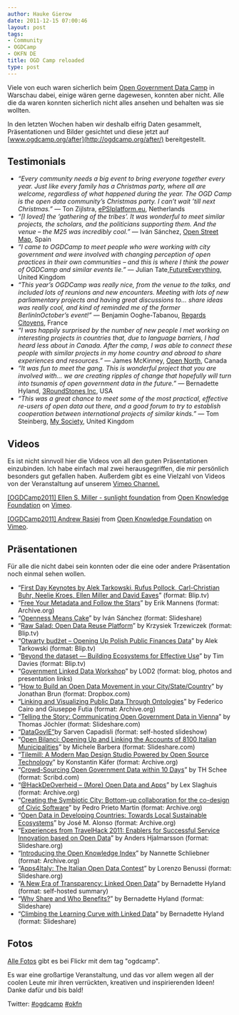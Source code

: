 ```yaml
---
author: Hauke Gierow
date: 2011-12-15 07:00:46
layout: post
tags:
- Community
- OGDCamp
- OKFN DE
title: OGD Camp reloaded
type: post
---
```


Viele von euch waren sicherlich beim [Open Government Data Camp](http://ogdcamp.org) in Warschau dabei, einige wären gerne dagewesen, konnten aber nicht. Alle die da waren konnten sicherlich nicht alles ansehen und behalten was sie wollten.

In den letzten Wochen haben wir deshalb eifrig Daten gesammelt, Präsentationen und Bilder gesichtet und diese jetzt auf [www.ogdcamp.org/after](http://ogdcamp.org/after/) bereitgestellt. 

## Testimonials

  * _“Every community needs a big event to bring everyone together every year. Just like every family has a Christmas party, where all are welcome, regardless of what happened during the year. The OGD Camp is the open data community’s Christmas party. I can’t wait ’till next Christmas.”_ — Ton Zijlstra, [ePSIplatform.eu](http://epsiplatform.eu/), Netherlands
  * _“[I loved] the ‘gathering of the tribes’. It was wonderful to meet similar projects, the scholars, and the politicians supporting them. And the venue – the M25 was incredibly cool.”_ — Iván Sánchez, [Open Street Map](http://openstreetmap.org/), Spain
  * _“I came to OGDCamp to meet people who were working with city government and were involved with changing perception of open practices in their own communities – and this is where I think the power of OGDCamp and similar events lie.”_ — Julian Tate,[FutureEverything](http://futureeverything.org/), United Kingdom
  * _“This year’s OGDCamp was really nice, from the venue to the talks, and included lots of reunions and new encounters. Meeting with lots of new parliamentary projects and having great discussions to… share ideas was really cool, and kind of reminded me of the former BerlinInOctober’s event!”_ — Benjamin Ooghe-Tabanou, [Regards Citoyens](http://regardscitoyens.org/), France
  * _“I was happily surprised by the number of new people I met working on interesting projects in countries that, due to language barriers, I had heard less about in Canada. After the camp, I was able to connect these people with similar projects in my home country and abroad to share experiences and resources.”_ — James McKinney, [Open North](http://opennorth.ca/), Canada
  * _“It was fun to meet the gang. This is wonderful project that you are involved with… we are creating ripples of change that hopefully will turn into tsunamis of open government data in the future.”_ — Bernadette Hyland, [3RoundStones Inc](http://3roundstones.com/), USA
  * _“This was a great chance to meet some of the most practical, effective re-users of open data out there, and a good forum to try to establish cooperation between international projects of similar kinds.”_ — Tom Steinberg, [My Society](http://mysociety.org/), United Kingdom

## Videos

Es ist nicht sinnvoll hier die Videos von all den guten Präsentationen einzubinden. Ich habe einfach mal zwei herausgegriffen, die mir persönlich besonders gut gefallen haben. Außerdem gibt es eine Vielzahl von Videos von der Veranstaltung auf unserem [Vimeo Channel.](http://vimeo.com/okf/videos)

[[OGDCamp2011] Ellen S. Miller - sunlight foundation](http://vimeo.com/31086984) from [Open Knowledge Foundation](http://vimeo.com/okf) on [Vimeo](http://vimeo.com).

[[OGDCamp2011] Andrew Rasiej](http://vimeo.com/31219549) from [Open Knowledge Foundation](http://vimeo.com/okf) on [Vimeo](http://vimeo.com).

## Präsentationen

Für alle die nicht dabei sein konnten oder die eine oder andere Präsentation noch einmal sehen wollen. 

  * “[First Day Keynotes by Alek Tarkowski, Rufus Pollock, Carl-Christian Buhr, Neelie Kroes, Ellen Miller and David Eaves](http://blip.tv/problematyka/welcome-and-plenaries-by-alek-tarkowski-rufus-pollock-carl-christian-buhr-neelie-kroes-ellen-miller-and-david-eaves-5680661)” (format: Blip.tv)
  * “[Free Your Metadata and Follow the Stars](http://www.archive.org/details/Ogdcamp2011Presentations-Ibbt-ugent-mmlab)” by Erik Mannens (format: Archive.org)
  * “[Openness Means Cake](http://ogdcamp.org/after/%20http://www.slideshare.net/ivansanchezortega/openness-means-cake-9851793)” by Iván Sánchez (format: Slideshare)
  * “[Raw Salad: Open Data Reuse Platform](https://blip.tv/problematyka/raw-salad-open-data-reuse-platform-by-krzysztof-trzewiczek-5680554)” by Krzysiek Trzewiczek (format: Blip.tv)
  * “[Otwarty budżet – Opening Up Polish Public Finances Data](https://blip.tv/problematyka/otwarty-bud%C5%BCet-opening-up-polish-public-finances-data-by-alek-tarkowski-5679605)” by Alek Tarkowski (format: Blip.tv)
  * “[Beyond the dataset — Building Ecosystems for Effective Use](http://ogdcamp.org/after/blip.tv/problematyka/beyond-the-dataset-building-eco-systems-for-effective-use-by-tim-davies-5680243)” by Tim Davies (format: Blip.tv)
  * “[Government Linked Data Workshop](http://lod2.eu/BlogPost/739-lod2-organised-government-linked-data-workshop-in-warsaw-was-big-success.html)” by LOD2 (format: blog, photos and presentation links)
  * “[How to Build an Open Data Movement in your City/State/Country](https://www.dropbox.com/s/ndswcl1bjulxkec/Montreal%20Ouvertn%20-%20OKFN%20Data%20Camp%202011.pdf)” by Jonathan Brun (format: Dropbox.com)
  * “[Linking and Visualizing Public Data Through Ontologies](http://www.archive.org/details/LinkingAndVisualizingPublicDataThroughOntologies)” by Federico Cairo and Giuseppe Futia (format: Archive.org)
  * “[Telling the Story: Communicating Open Government Data in Vienna](http://www.slideshare.net/schrottenberg/telling-the-story-communicating-ogd-in-vienna)” by Thomas Jöchler (format: Slideshare.com)
  * “[DataGovIE”](http://csarven.ca/presentations/datagovie-init/)by Sarven Capadisli (format: self-hosted slideshow)
  * “[Open Bilanci: Opening Up and Linking the Accounts of 8100 Italian Municipalities](http://www.slideshare.net/barbz79it/openbilanci)” by Michele Barbera (format: Slideshare.com)
  * “[Tilemill: A Modern Map Design Studio Powered by Open Source Technology](http://www.archive.org/details/ogdcampTalktilemileAModernMapDesignStudioPoweredByOpenSource)” by Konstantin Käfer (format: Archive.org)
  * “[Crowd-Sourcing Open Government Data within 10 Days](http://www.scribd.com/doc/70964306/Crowdsourcing-Gov-Data)” by TH Schee (format: Scribd.com)
  * “[@HackDeOverheid – (More) Open Data and Apps](http://www.archive.org/details/ogdcampPresentationhackdeoverheid-moreOpenDataAndApps)” by Lex Slaghuis (format: Archive.org)
  * “[Creating the Symbiotic City: Bottom-up collaboration for the co-design of Civic Software](http://www.archive.org/details/creatingTheSymbioticCityBottom-upCollaborationForTheCo-designOf)” by Pedro Prieto Martin (format: Archive.org)
  * “[Open Data in Developing Countries: Towards Local Sustainable Ecosystems](http://www.archive.org/details/ogdcampTalkopenDataInDevelopingCountriesTowardsLocalSustainable)” by José M. Alonso (format: Archive.org)
  * “[Experiences from TravelHack 2011: Enablers for Successful Service Innovation based on Open Data](http://www.slideshare.net/travelhack/20111021-ogd-camp)” by Anders Hjalmarsson (format: Slideshare.org)
  * “[Introducing the Open Knowledge Index](http://www.archive.org/details/ogdcampPresentationintroducingTheOpenKnowledgeIndex)” by Nannette Schliebner (format: Archive.org)
  * “[Apps4Italy: The Italian Open Data Contest](http://www.slideshare.net/lorenzobenussi/apps-for-italy-a4i)” by Lorenzo Benussi (format: Slideshare.org)
  * “[A New Era of Transparency: Linked Open Data](http://3roundstones.com/2011/10/17/a-new-era-of-transparency/)” by Bernadette Hyland (format: self-hosted summary)
  * “[Why Share and Who Benefits?](http://www.slideshare.net/bhylandwood/20111020-warsaw-b-hyland-open-gov-data-camp-9733690)” by Bernadette Hyland (format: Slideshare)
  * “[Climbing the Learning Curve with Linked Data](http://www.slideshare.net/bhylandwood/20111120-warsaw-learning-curve-by-b-hyland-notes)” by Bernadette Hyland (format: Slideshare)

## Fotos

[Alle Fotos](https://secure.flickr.com/photos/tags/ogdcamp/) gibt es bei Flickr mit dem tag "ogdcamp".

Es war eine großartige Veranstaltung, und das vor allem wegen all der coolen Leute mir ihren verrückten, kreativen und inspirierenden Ideen! Danke dafür und bis bald!

Twitter: [#ogdcamp](https://twitter.com/#!/search/%23ogdcamp) [#okfn](https://twitter.com/#!/search/%23okfn)